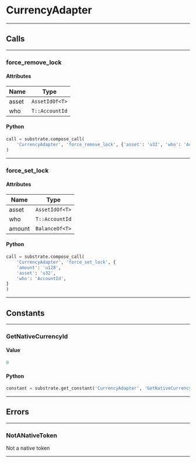 
# CurrencyAdapter

---------
## Calls

---------
### force_remove_lock
#### Attributes
| Name | Type |
| -------- | -------- | 
| asset | `AssetIdOf<T>` | 
| who | `T::AccountId` | 

#### Python
```python
call = substrate.compose_call(
    'CurrencyAdapter', 'force_remove_lock', {'asset': 'u32', 'who': 'AccountId'}
)
```

---------
### force_set_lock
#### Attributes
| Name | Type |
| -------- | -------- | 
| asset | `AssetIdOf<T>` | 
| who | `T::AccountId` | 
| amount | `BalanceOf<T>` | 

#### Python
```python
call = substrate.compose_call(
    'CurrencyAdapter', 'force_set_lock', {
    'amount': 'u128',
    'asset': 'u32',
    'who': 'AccountId',
}
)
```

---------
## Constants

---------
### GetNativeCurrencyId
#### Value
```python
0
```
#### Python
```python
constant = substrate.get_constant('CurrencyAdapter', 'GetNativeCurrencyId')
```
---------
## Errors

---------
### NotANativeToken
Not a native token

---------